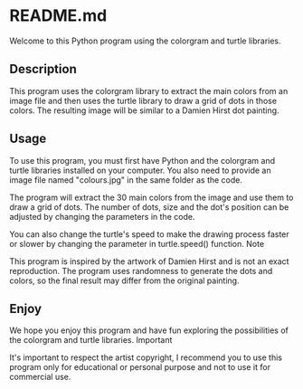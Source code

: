 <h1>README.md</h1>

Welcome to this Python program using the colorgram and turtle libraries.

<h2>Description</h2>

This program uses the colorgram library to extract the main colors from an image file and then uses the turtle library to draw a grid of dots in those colors. The resulting image will be similar to a Damien Hirst dot painting.

<h2>Usage</h2>

To use this program, you must first have Python and the colorgram and turtle libraries installed on your computer. You also need to provide an image file named "colours.jpg" in the same folder as the code.

The program will extract the 30 main colors from the image and use them to draw a grid of dots. The number of dots, size and the dot's position can be adjusted by changing the parameters in the code.

You can also change the turtle's speed to make the drawing process faster or slower by changing the parameter in turtle.speed() function.
Note

This program is inspired by the artwork of Damien Hirst and is not an exact reproduction. The program uses randomness to generate the dots and colors, so the final result may differ from the original painting.

<h2>Enjoy</h2>

We hope you enjoy this program and have fun exploring the possibilities of the colorgram and turtle libraries.
Important

It's important to respect the artist copyright, I recommend you to use this program only for educational or personal purpose and not to use it for commercial use.
